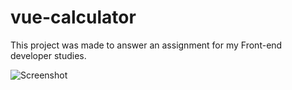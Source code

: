 # vue-calculator

This project was made to answer an assignment for my Front-end developer studies.

![Screenshot](Kalkis.png)
